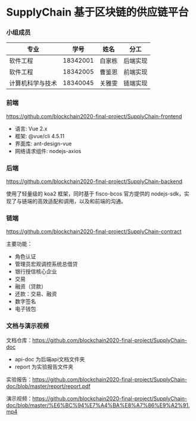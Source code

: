 # SupplyChain 基于区块链的供应链平台

### 小组成员
| 专业             | 学号     | 姓名   | 分工     |
| ---------------- | -------- | ------ | -------- |
| 软件工程         | 18342001 | 白家栋 | 后端实现 |
| 软件工程         | 18342005 | 曹鉴恩 | 前端实现 |
| 计算机科学与技术 | 18340045 | 关雅雯 | 链端实现 |

### 前端
https://github.com/blockchain2020-final-project/SupplyChain-frontend
- 语言: Vue 2.x
- 框架: @vue/cli 4.5.11
- 界面库: ant-design-vue
- 网络请求组件: nodejs-axios

### 后端
https://github.com/blockchain2020-final-project/SupplyChain-backend

使用了轻量级的 koa2 框架，同时基于 fisco-bcos 官方提供的 nodejs-sdk，实现了与链端的高效适配和调用，以及和前端的沟通。

### 链端
https://github.com/blockchain2020-final-project/SupplyChain-contract

主要功能：
- 角色认证
- 管理员宏观调控系统总借贷
- 银行授信核心企业
- 交易
- 融资（贷款）
- 还款：交易、融资
- 数字签名
- 电子钱包

### 文档与演示视频
文档仓库：https://github.com/blockchain2020-final-project/SupplyChain-doc

- api-doc 为后端api文档文件夹
- report 为实验报告文件夹

实验报告：https://github.com/blockchain2020-final-project/SupplyChain-doc/blob/master/report/report.pdf

演示视频：https://github.com/blockchain2020-final-project/SupplyChain-doc/blob/master/%E6%BC%94%E7%A4%BA%E8%A7%86%E9%A2%91.mp4




